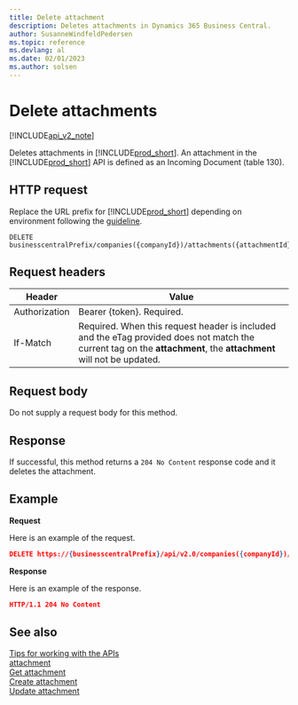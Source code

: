 ```yaml
---
title: Delete attachment  
description: Deletes attachments in Dynamics 365 Business Central.
author: SusanneWindfeldPedersen
ms.topic: reference
ms.devlang: al
ms.date: 02/01/2023
ms.author: solsen
---
```


# Delete attachments

[!INCLUDE[api_v2_note](../../../includes/api_v2_note.md)]

Deletes attachments in [!INCLUDE[prod_short](../../../includes/prod_short.md)]. An attachment in the [!INCLUDE[prod_short](../../../includes/prod_short.md)] API is defined as an Incoming Document (table 130).

## HTTP request
Replace the URL prefix for [!INCLUDE[prod_short](../../../includes/prod_short.md)] depending on environment following the [guideline](../../v2.0/endpoints-apis-for-dynamics.md).
```
DELETE businesscentralPrefix/companies({companyId})/attachments({attachmentId})
```

## Request headers

|Header|Value|
|------|-----|
|Authorization  |Bearer {token}. Required. |
|If-Match       |Required. When this request header is included and the eTag provided does not match the current tag on the **attachment**, the **attachment** will not be updated. |


## Request body
Do not supply a request body for this method.

## Response
If successful, this method returns a ```204 No Content``` response code and it deletes the attachment.

## Example

**Request**

Here is an example of the request.

```json
DELETE https://{businesscentralPrefix}/api/v2.0/companies({companyId})/attachments({parentId},{attachmentId})
```

**Response** 

Here is an example of the response.

```json
HTTP/1.1 204 No Content
```

## See also
[Tips for working with the APIs](../../../developer/devenv-connect-apps-tips.md)    
[attachment](../resources/dynamics_attachment.md)    
[Get attachment](dynamics_attachment_Get.md)    
[Create attachment](dynamics_attachment_Create.md)    
[Update attachment](dynamics_attachment_Update.md)    
